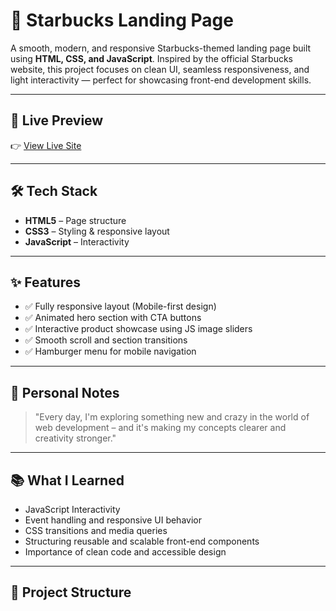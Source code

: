 # 🥤 Starbucks Landing Page

A smooth, modern, and responsive Starbucks-themed landing page built using **HTML, CSS, and JavaScript**. Inspired by the official Starbucks website, this project focuses on clean UI, seamless responsiveness, and light interactivity — perfect for showcasing front-end development skills.

---

## 🚀 Live Preview

👉 [View Live Site](https://your-live-site-link.com)

---



## 🛠️ Tech Stack

- **HTML5** – Page structure  
- **CSS3** – Styling & responsive layout  
- **JavaScript** – Interactivity 

---

## ✨ Features

- ✅ Fully responsive layout (Mobile-first design)
- ✅ Animated hero section with CTA buttons
- ✅ Interactive product showcase using JS image sliders
- ✅ Smooth scroll and section transitions
- ✅ Hamburger menu for mobile navigation

---

## 📍 Personal Notes

> "Every day, I'm exploring something new and crazy in the world of web development – and it's making my concepts clearer and creativity stronger."

---

## 📚 What I Learned

- JavaScript Interactivity 
- Event handling and responsive UI behavior  
- CSS transitions and media queries  
- Structuring reusable and scalable front-end components  
- Importance of clean code and accessible design

---

## 📂 Project Structure

